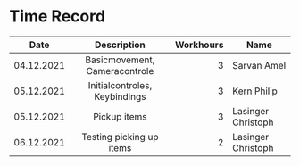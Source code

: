 # Time Record

| Date | Description | Workhours |	Name |
| ----- |:---------:|---------:|-------|
| 04.12.2021 | Basicmovement, Cameracontrole | 3 | Sarvan Amel
| 05.12.2021 | Initialcontroles, Keybindings | 3 | Kern Philip
| 05.12.2021 | Pickup items | 3 | Lasinger Christoph
| 06.12.2021 | Testing picking up items | 2 | Lasinger Christoph
